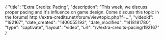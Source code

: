 {
    "title": "Extra Credits: Pacing",
    "description": "This week, we discuss proper pacing and it's influence on game design. Come discuss this topic in the forums! http:\/\/extra-credits.net\/forum\/viewtopic.php?f=...",
    "videoid": "192167",
    "date_created": "1406055193",
    "date_modified": "1418181780",
    "type": "captivate",
    "layout": "video",
    "url": "\/v\/extra-credits-pacing\/192167"
}